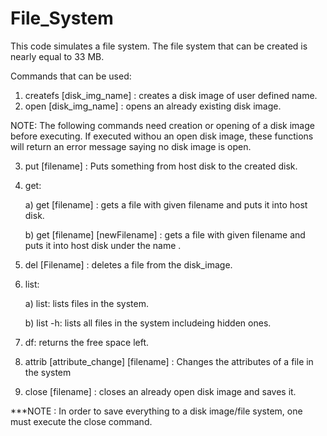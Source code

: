 # File_System

This code simulates a file system.
The file system that can be created is nearly equal to 33 MB.

Commands that can be used:
1) createfs [disk_img_name] : creates a disk image of user defined name.
2) open [disk_img_name] : opens an already existing disk image.

NOTE: The following commands need creation or opening of a disk image before executing.
If executed withou an open disk image, these functions will return an error message
saying no disk image is open.

3) put [filename] : Puts something from host disk to the created disk.
4) get:

    a) get [filename] : gets a file with given filename and puts it into host disk.

    b) get [filename] [newFilename] : gets a file with given filename and puts it into host disk under the name <newFilename>.
  
5) del [Filename] : deletes a file from the disk_image.
6) list:

    a) list: lists files in the system.

    b) list -h: lists all files in the system includeing hidden ones.
  
7) df: returns the free space left.
8) attrib [attribute_change] [filename] : Changes the attributes of a file in the system
9) close [filename] : closes an already open disk image and saves it.

***NOTE : In order to save everything to a disk image/file system, one must execute the close command.
